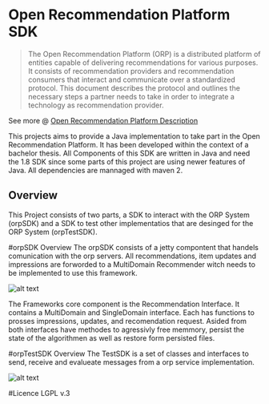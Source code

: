 Open Recommendation Platform SDK
================
> The Open Recommendation Platform (ORP) is a distributed platform of entities capable of delivering recommendations for various purposes. It consists of recommendation providers and recommendation consumers that interact and communicate over a standardized protocol. This document describes the protocol and outlines the necessary steps a partner needs to take in order to integrate a technology as recommendation provider. 

See more @ [Open Recommendation Platform Description](http://orp.plista.com/documentation/download)

This projects aims to provide a Java implementation to take part in the Open Recommendation Platform. It has been developed within the context of a bachelor thesis.
All Components of this SDK are written in Java and need the 1.8 SDK since some parts of this project are using newer features of Java. All dependencies are mannaged with maven 2.

Overview
----
This Project consists of two parts, a SDK to interact with the ORP System (orpSDK) and a SDK to test other implementatios that are desinged for the ORP System (orpTestSDK). 


#orpSDK Overview
The orpSDK consists of a jetty compontent that handels comunication with the orp servers. All recommendations, item updates and impressions are forworded to a MultiDomain Recommender witch needs to be implemented to use this framework. 

![alt text](... "orpSDK class diagram")

The Frameworks core component is the Recommendation Interface. It contains a MultiDomain and SingleDomain interface. Each has functions to prosses impressions, updates,
and recomendation request. Asided from both interfaces have methodes to agressivly free memmory, persist the state of the algorithmen as well as restore form persisted files. 

#orpTestSDK Overview
The TestSDK is a set of classes and interfaces to send, receive and evalueate messages from a orp service implementation.

![alt text](... "orpTestSDK class diagram")

#Licence
LGPL v.3 